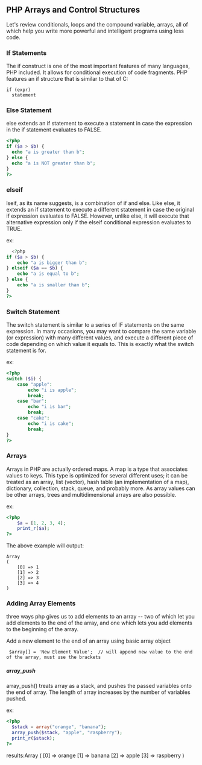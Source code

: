 ## PHP Arrays and Control Structures
Let's review conditionals, loops and the compound variable, arrays, all of which help you write more powerful and intelligent programs using less code.

### If Statements
The if construct is one of the most important features of many languages, PHP included. It allows for conditional execution of code fragments. PHP features an if structure that is similar to that of C: 

```
if (expr)
  statement
```

### Else Statement
else extends an if statement to execute a statement in case the expression in the if statement evaluates to FALSE. 

```php
<?php
if ($a > $b) {
  echo "a is greater than b";
} else {
  echo "a is NOT greater than b";
}
?> 
```

### elseif
lseif, as its name suggests, is a combination of if and else. Like else, it extends an if statement to execute a different statement in case the original if expression evaluates to FALSE. However, unlike else, it will execute that alternative expression only if the elseif conditional expression evaluates to TRUE.

ex:
```php
  <?php
if ($a > $b) {
    echo "a is bigger than b";
} elseif ($a == $b) {
    echo "a is equal to b";
} else {
    echo "a is smaller than b";
}
?> 
```

### Switch Statement
The switch statement is similar to a series of IF statements on the same expression. In many occasions, you may want to compare the same variable (or expression) with many different values, and execute a different piece of code depending on which value it equals to. This is exactly what the switch statement is for. 

ex:
```php
<?php
switch ($i) {
    case "apple":
        echo "i is apple";
        break;
    case "bar":
        echo "i is bar";
        break;
    case "cake":
        echo "i is cake";
        break;
}
?> 
```

### Arrays 
Arrays in PHP are actually ordered maps. A map is a type that associates values to keys. This type is optimized for several different uses; it can be treated as an array, list (vector), hash table (an implementation of a map), dictionary, collection, stack, queue, and probably more. As array values can be other arrays, trees and multidimensional arrays are also possible.

ex:
```php
<?php
    $a = [1, 2, 3, 4];
    print_r($a);
?>
```
The above example will output:
```
Array
(
    [0] => 1
    [1] => 2
    [2] => 3
    [3] => 4
)
```

### Adding Array Elements
three ways php gives us to add elements to an array -- two of which let you add elements to the end of the array, and one which lets you add elements to the beginning of the array. 

Add a new element to the end of an array using basic array object
```
 $array[] = 'New Element Value';  // will append new value to the end of the array, must use the brackets
```

##### array_push
array_push() treats array as a stack, and pushes the passed variables onto the end of array. The length of array increases by the number of variables pushed.

ex:
```php
<?php
  $stack = array("orange", "banana");
  array_push($stack, "apple", "raspberry");
  print_r($stack);
?> 
```
results:Array
(
    [0] => orange
    [1] => banana
    [2] => apple
    [3] => raspberry
)

